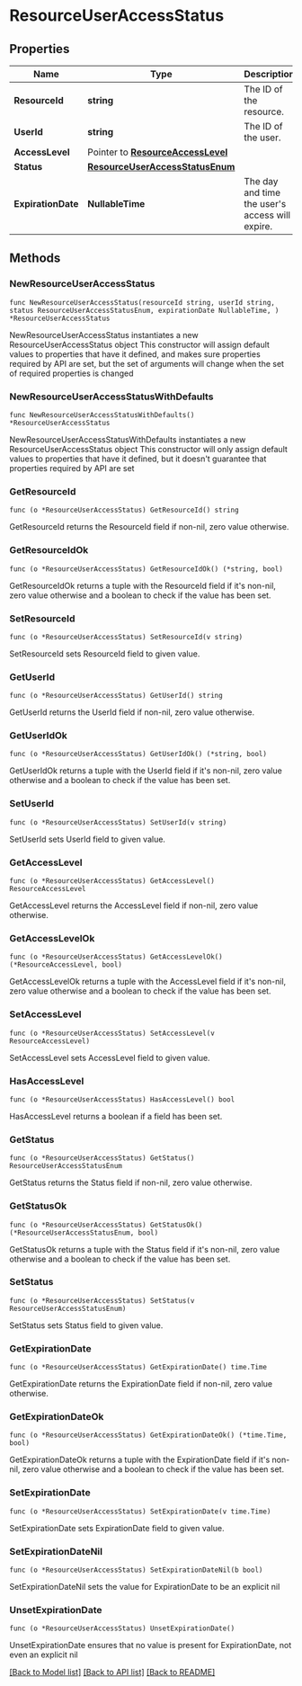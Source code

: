 # ResourceUserAccessStatus

## Properties

Name | Type | Description | Notes
------------ | ------------- | ------------- | -------------
**ResourceId** | **string** | The ID of the resource. | 
**UserId** | **string** | The ID of the user. | 
**AccessLevel** | Pointer to [**ResourceAccessLevel**](ResourceAccessLevel.md) |  | [optional] 
**Status** | [**ResourceUserAccessStatusEnum**](ResourceUserAccessStatusEnum.md) |  | 
**ExpirationDate** | **NullableTime** | The day and time the user&#39;s access will expire. | 

## Methods

### NewResourceUserAccessStatus

`func NewResourceUserAccessStatus(resourceId string, userId string, status ResourceUserAccessStatusEnum, expirationDate NullableTime, ) *ResourceUserAccessStatus`

NewResourceUserAccessStatus instantiates a new ResourceUserAccessStatus object
This constructor will assign default values to properties that have it defined,
and makes sure properties required by API are set, but the set of arguments
will change when the set of required properties is changed

### NewResourceUserAccessStatusWithDefaults

`func NewResourceUserAccessStatusWithDefaults() *ResourceUserAccessStatus`

NewResourceUserAccessStatusWithDefaults instantiates a new ResourceUserAccessStatus object
This constructor will only assign default values to properties that have it defined,
but it doesn't guarantee that properties required by API are set

### GetResourceId

`func (o *ResourceUserAccessStatus) GetResourceId() string`

GetResourceId returns the ResourceId field if non-nil, zero value otherwise.

### GetResourceIdOk

`func (o *ResourceUserAccessStatus) GetResourceIdOk() (*string, bool)`

GetResourceIdOk returns a tuple with the ResourceId field if it's non-nil, zero value otherwise
and a boolean to check if the value has been set.

### SetResourceId

`func (o *ResourceUserAccessStatus) SetResourceId(v string)`

SetResourceId sets ResourceId field to given value.


### GetUserId

`func (o *ResourceUserAccessStatus) GetUserId() string`

GetUserId returns the UserId field if non-nil, zero value otherwise.

### GetUserIdOk

`func (o *ResourceUserAccessStatus) GetUserIdOk() (*string, bool)`

GetUserIdOk returns a tuple with the UserId field if it's non-nil, zero value otherwise
and a boolean to check if the value has been set.

### SetUserId

`func (o *ResourceUserAccessStatus) SetUserId(v string)`

SetUserId sets UserId field to given value.


### GetAccessLevel

`func (o *ResourceUserAccessStatus) GetAccessLevel() ResourceAccessLevel`

GetAccessLevel returns the AccessLevel field if non-nil, zero value otherwise.

### GetAccessLevelOk

`func (o *ResourceUserAccessStatus) GetAccessLevelOk() (*ResourceAccessLevel, bool)`

GetAccessLevelOk returns a tuple with the AccessLevel field if it's non-nil, zero value otherwise
and a boolean to check if the value has been set.

### SetAccessLevel

`func (o *ResourceUserAccessStatus) SetAccessLevel(v ResourceAccessLevel)`

SetAccessLevel sets AccessLevel field to given value.

### HasAccessLevel

`func (o *ResourceUserAccessStatus) HasAccessLevel() bool`

HasAccessLevel returns a boolean if a field has been set.

### GetStatus

`func (o *ResourceUserAccessStatus) GetStatus() ResourceUserAccessStatusEnum`

GetStatus returns the Status field if non-nil, zero value otherwise.

### GetStatusOk

`func (o *ResourceUserAccessStatus) GetStatusOk() (*ResourceUserAccessStatusEnum, bool)`

GetStatusOk returns a tuple with the Status field if it's non-nil, zero value otherwise
and a boolean to check if the value has been set.

### SetStatus

`func (o *ResourceUserAccessStatus) SetStatus(v ResourceUserAccessStatusEnum)`

SetStatus sets Status field to given value.


### GetExpirationDate

`func (o *ResourceUserAccessStatus) GetExpirationDate() time.Time`

GetExpirationDate returns the ExpirationDate field if non-nil, zero value otherwise.

### GetExpirationDateOk

`func (o *ResourceUserAccessStatus) GetExpirationDateOk() (*time.Time, bool)`

GetExpirationDateOk returns a tuple with the ExpirationDate field if it's non-nil, zero value otherwise
and a boolean to check if the value has been set.

### SetExpirationDate

`func (o *ResourceUserAccessStatus) SetExpirationDate(v time.Time)`

SetExpirationDate sets ExpirationDate field to given value.


### SetExpirationDateNil

`func (o *ResourceUserAccessStatus) SetExpirationDateNil(b bool)`

 SetExpirationDateNil sets the value for ExpirationDate to be an explicit nil

### UnsetExpirationDate
`func (o *ResourceUserAccessStatus) UnsetExpirationDate()`

UnsetExpirationDate ensures that no value is present for ExpirationDate, not even an explicit nil

[[Back to Model list]](../README.md#documentation-for-models) [[Back to API list]](../README.md#documentation-for-api-endpoints) [[Back to README]](../README.md)


